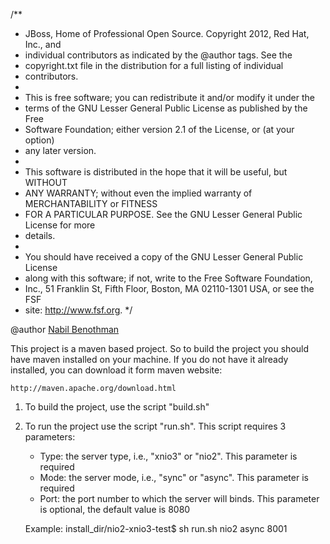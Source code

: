 /**
 * JBoss, Home of Professional Open Source. Copyright 2012, Red Hat, Inc., and
 * individual contributors as indicated by the @author tags. See the
 * copyright.txt file in the distribution for a full listing of individual
 * contributors.
 * 
 * This is free software; you can redistribute it and/or modify it under the
 * terms of the GNU Lesser General Public License as published by the Free
 * Software Foundation; either version 2.1 of the License, or (at your option)
 * any later version.
 * 
 * This software is distributed in the hope that it will be useful, but WITHOUT
 * ANY WARRANTY; without even the implied warranty of MERCHANTABILITY or FITNESS
 * FOR A PARTICULAR PURPOSE. See the GNU Lesser General Public License for more
 * details.
 * 
 * You should have received a copy of the GNU Lesser General Public License
 * along with this software; if not, write to the Free Software Foundation,
 * Inc., 51 Franklin St, Fifth Floor, Boston, MA 02110-1301 USA, or see the FSF
 * site: http://www.fsf.org.
 */

@author <a href="mailto:nbenothm@redhat.com">Nabil Benothman</a>



This project is a maven based project. So to build the project you should have
maven installed on your machine. If you do not have it already installed, you can 
download it form maven website:

    http://maven.apache.org/download.html
    
    
1) To build the project, use the script "build.sh"

2) To run the project use the script "run.sh". This script requires 3 parameters:

   * Type: the server type, i.e., "xnio3" or "nio2". This parameter is required
   * Mode: the server mode, i.e., "sync" or "async". This parameter is required
   * Port: the port number to which the server will binds. This parameter is
           optional, the default value is 8080
 
   Example: install_dir/nio2-xnio3-test$ sh run.sh nio2 async 8001
   
   
   
   
   
